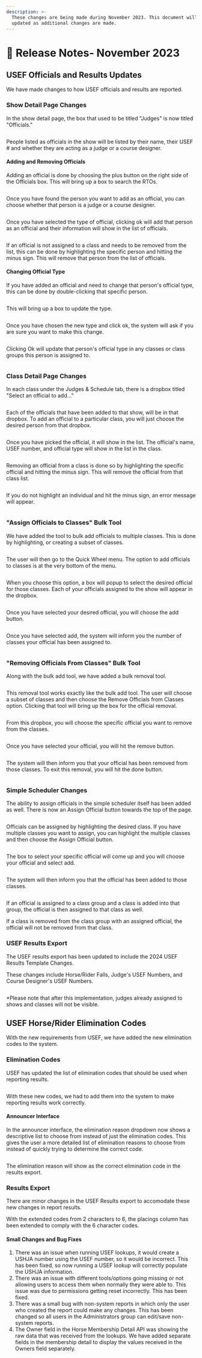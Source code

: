 ```yaml
---
description: >-
  These changes are being made during November 2023. This document will be
  updated as additional changes are made.
---
```


# 📔 Release Notes- November 2023







## USEF Officials and Results Updates

We have made changes to how USEF officials and results are reported.



### Show Detail Page Changes

In the show detail page, the box that used to be titled "Judges" is now titled "Officials."&#x20;

<figure><img src="../../.gitbook/assets/image (159).png" alt=""><figcaption></figcaption></figure>

People listed as officials in the show will be listed by their name, their USEF # and whether they are acting as a judge or a course designer.&#x20;

#### Adding and Removing Officials

Adding an official is done by choosing the plus button on the right side of the Officials box. This will bring up a box to search the RTOs.&#x20;

<figure><img src="../../.gitbook/assets/image (47).png" alt=""><figcaption></figcaption></figure>

Once you have found the person you want to add as an official, you can choose whether that person is a judge or a course designer.

<figure><img src="../../.gitbook/assets/image (48).png" alt=""><figcaption></figcaption></figure>

Once you have selected the type of official, clicking ok will add that person as an official and their information will show in the list of officials.&#x20;

<figure><img src="../../.gitbook/assets/image (52).png" alt=""><figcaption></figcaption></figure>

If an official is not assigned to a class and needs to be removed from the list, this can be done by highlighting the specific person and hitting the minus sign. This will remove that person from the list of officials.&#x20;

#### Changing Official Type

If you have added an official and need to change that person's official type, this can be done by double-clicking that specific person.&#x20;

<figure><img src="../../.gitbook/assets/image (53).png" alt=""><figcaption></figcaption></figure>

This will bring up a box to update the type.&#x20;

<figure><img src="../../.gitbook/assets/image (54).png" alt=""><figcaption></figcaption></figure>

Once you have chosen the new type and click ok, the system will ask if you are sure you want to make this change.

<figure><img src="../../.gitbook/assets/image (55).png" alt=""><figcaption></figcaption></figure>

Clicking Ok will update that person's official type in any classes or class groups this person is assigned to. &#x20;

<figure><img src="../../.gitbook/assets/image (56).png" alt=""><figcaption></figcaption></figure>

### Class Detail Page Changes

In each class under the Judges & Schedule tab, there is a dropbox titled "Select an official to add..."

<figure><img src="../../.gitbook/assets/image (57).png" alt=""><figcaption></figcaption></figure>

Each of the officials that have been added to that show, will be in that dropbox. To add an official to a particular class, you will just choose the desired person from that dropbox.&#x20;

<figure><img src="../../.gitbook/assets/image (58).png" alt=""><figcaption></figcaption></figure>

Once you have picked the official, it will show in the list. The official's name, USEF number, and official type will show in the list in the class.

<figure><img src="../../.gitbook/assets/image (59).png" alt=""><figcaption></figcaption></figure>

Removing an official from a class is done so by highlighting the specific official and hitting the minus sign. This will remove the official from that class list.&#x20;

<figure><img src="../../.gitbook/assets/image (60).png" alt=""><figcaption></figcaption></figure>

If you do not highlight an individual and hit the minus sign, an error message will appear.

<figure><img src="../../.gitbook/assets/image (61).png" alt=""><figcaption></figcaption></figure>

### "Assign Officials to Classes" Bulk Tool

We have added the tool to bulk add officials to multiple classes. This is done by highlighting, or creating a subset of classes.&#x20;

<figure><img src="../../.gitbook/assets/image (62).png" alt=""><figcaption></figcaption></figure>

The user will then go to the Quick Wheel menu. The option to add officials to classes is at the very bottom of the menu.&#x20;

<figure><img src="../../.gitbook/assets/image (63).png" alt=""><figcaption></figcaption></figure>

When you choose this option, a box will popup to select the desired official for those classes. Each of your officials assigned to the show will appear in the dropbox.&#x20;

<figure><img src="../../.gitbook/assets/image (64).png" alt=""><figcaption></figcaption></figure>

Once you have selected your desired official, you will choose the add button.&#x20;

<figure><img src="../../.gitbook/assets/image (65).png" alt=""><figcaption></figcaption></figure>

Once you have selected add, the system will inform you the number of classes your official has been assigned to.&#x20;

<figure><img src="../../.gitbook/assets/image (66).png" alt=""><figcaption></figcaption></figure>



### "Removing Officials From Classes" Bulk Tool

Along with the bulk add tool, we have added a bulk removal tool.&#x20;



<figure><img src="../../.gitbook/assets/image (49).png" alt=""><figcaption></figcaption></figure>

This removal tool works exactly like the bulk add tool. The user will choose a subset of classes and then choose the Remove Officials from Classes option. Clicking that tool will bring up the box for the official removal.

<figure><img src="../../.gitbook/assets/image (43).png" alt=""><figcaption></figcaption></figure>

From this dropbox, you will choose the specific official you want to remove from the classes.

<figure><img src="../../.gitbook/assets/image (44).png" alt=""><figcaption></figcaption></figure>

Once you have selected your official, you will hit the remove button.

<figure><img src="../../.gitbook/assets/image (45).png" alt=""><figcaption></figcaption></figure>

The system will then inform you that your official has been removed from those classes. To exit this removal, you will hit the done button.

<figure><img src="../../.gitbook/assets/image (46).png" alt=""><figcaption></figcaption></figure>

### Simple Scheduler Changes

The ability to assign officials in the simple scheduler itself has been added as well. There is now an Assign Official button towards the top of the page.&#x20;

<figure><img src="../../.gitbook/assets/image (67).png" alt=""><figcaption></figcaption></figure>

Officials can be assigned by highlighting the desired class. If you have multiple classes you want to assign, you can highlight the multiple classes and then choose the Assign Official button.&#x20;

<figure><img src="../../.gitbook/assets/image (68).png" alt=""><figcaption></figcaption></figure>

The box to select your specific official will come up and you will choose your official and select add.

<figure><img src="../../.gitbook/assets/image (69).png" alt=""><figcaption></figcaption></figure>

The system will then inform you that the official has been added to those classes.

<figure><img src="../../.gitbook/assets/image (70).png" alt=""><figcaption></figcaption></figure>

If an official is assigned to a class group and a class is added into that group, the official is then assigned to that class as well.&#x20;

If a class is removed from the class group with an assigned official, the official will not be removed from that class.&#x20;

### USEF Results Export

The USEF results export has been updated to include the 2024 USEF Results Template Changes.

These changes include Horse/Rider Falls, Judge's USEF Numbers, and Course Designer's USEF Numbers.&#x20;

<figure><img src="../../.gitbook/assets/image (71).png" alt=""><figcaption></figcaption></figure>

\*Please note that after this implementation, judges already assigned to shows and classes will not be visible.&#x20;



## USEF Horse/Rider Elimination Codes

With the new requirements from USEF, we have added the new elimination codes to the system.&#x20;

### Elimination Codes

USEF has updated the list of elimination codes that should be used when reporting results.&#x20;

<figure><img src="../../.gitbook/assets/image (50).png" alt=""><figcaption></figcaption></figure>

With these new codes, we had to add them into the system to make reporting results work correctly.&#x20;



#### Announcer Interface

In the announcer interface, the elimination reason dropdown now shows a descriptive list to choose from instead of just the elimination codes. This gives the user a more detailed list of elimination reasons to choose from instead of quickly trying to determine the correct code.

<figure><img src="../../.gitbook/assets/image (161).png" alt=""><figcaption></figcaption></figure>

The elimination reason will show as the correct elimination code in the results export.



### Results Export

There are minor changes in the USEF Results export to accomodate these new changes in report results.&#x20;

With the extended codes from 2 characters to 6, the placings column has been extended to comply with the 6 character codes.&#x20;



#### Small Changes and Bug Fixes

1. There was an issue when running USEF lookups, it would create a USHJA number using the USEF number, so it would be incorrect. This has been fixed, so now running a USEF lookup will correctly populate the USHJA information.&#x20;
2. There was an issue with different tools/options going missing or not allowing users to access them when normally they were able to. This issue was due to permissions getting reset incorrectly. This has been fixed.&#x20;
3. There was a small bug with non-system reports in which only the user who created the report could make any changes. This has been changed so all users in the Administrators group can edit/save non-system reports.
4. The Owner field in the Horse Membership Detail API was showing the raw data that was received from the lookups. We have added separate fields in the membership detail to display the values received in the Owners field separately.&#x20;

